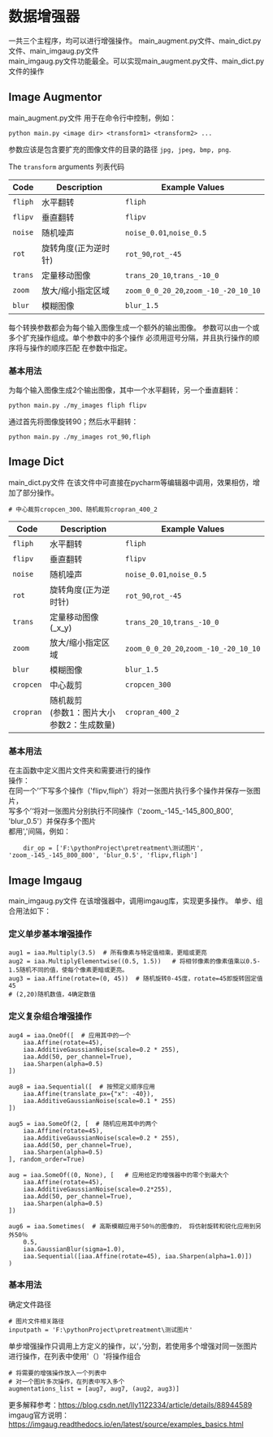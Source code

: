 # 数据增强器
一共三个主程序，均可以进行增强操作。
main_augment.py文件、main_dict.py文件、main_imgaug.py文件<br/>
main_imgaug.py文件功能最全。可以实现main_augment.py文件、main_dict.py文件的操作
##   
## Image Augmentor
main_augment.py文件
用于在命令行中控制，例如：

    python main.py <image dir> <transform1> <transform2> ...

参数应该是包含要扩充的图像文件的目录的路径
`jpg, jpeg, bmp, png`.

The `transform` arguments 列表代码

|Code| Description |Example Values|
|---|-------------|------|
|`fliph`| 水平翻转        |`fliph`|
|`flipv`| 垂直翻转        |`flipv`|
|`noise`| 随机噪声        |`noise_0.01`,`noise_0.5`|
|`rot`| 旋转角度(正为逆时针) |`rot_90`,`rot_-45`|
|`trans`| 定量移动图像      |`trans_20_10`,`trans_-10_0`|
|`zoom`| 放大/缩小指定区域   |`zoom_0_0_20_20`,`zoom_-10_-20_10_10`|
|`blur`| 模糊图像        |`blur_1.5`|

每个转换参数都会为每个输入图像生成一个额外的输出图像。 参数可以由一个或多个扩充操作组成。单个参数中的多个操作 必须用逗号分隔，并且执行操作的顺序将与操作的顺序匹配 在参数中指定。


### 基本用法
为每个输入图像生成2个输出图像，其中一个水平翻转，另一个垂直翻转：

    python main.py ./my_images fliph flipv

通过首先将图像旋转90；然后水平翻转：

    python main.py ./my_images rot_90,fliph


##   
## Image Dict
main_dict.py文件
在该文件中可直接在pycharm等编辑器中调用，效果相仿，增加了部分操作。

    # 中心裁剪cropcen_300、随机裁剪cropran_400_2
| Code      | Description                      |Example Values|
|-----------|----------------------------------|------|
| `fliph`   | 水平翻转                             |`fliph`|
| `flipv`   | 垂直翻转                             |`flipv`|
| `noise`   | 随机噪声                             |`noise_0.01`,`noise_0.5`|
| `rot`     | 旋转角度(正为逆时针)                      |`rot_90`,`rot_-45`|
| `trans`   | 定量移动图像 (_x_y)                    |`trans_20_10`,`trans_-10_0`|
| `zoom`    | 放大/缩小指定区域                        |`zoom_0_0_20_20`,`zoom_-10_-20_10_10`|
| `blur`    | 模糊图像                             |`blur_1.5`|
| `cropcen` | 中心裁剪                             | `cropcen_300`    |
| `cropran`  | 随机裁剪<br/>(参数1：图片大小<br/>参数2：生成数量) | `cropran_400_2`     |

### 基本用法
在主函数中定义图片文件夹和需要进行的操作<br/>
操作：<br/>在同一个’‘下写多个操作（'flipv,fliph'）将对一张图片执行多个操作并保存一张图片，<br/>写多个’‘将对一张图片分别执行不同操作（'zoom_-145_-145_800_800', 'blur_0.5'）并保存多个图片
<br/>都用','间隔，例如：
    
        dir_op = ['F:\pythonProject\pretreatment\测试图片', 'zoom_-145_-145_800_800', 'blur_0.5', 'flipv,fliph']


##   
## Image Imgaug
main_imgaug.py文件
在该增强器中，调用imgaug库，实现更多操作。
单步、组合用法如下：

### 定义单步基本增强操作
    aug1 = iaa.Multiply(3.5)  # 所有像素与特定值相乘，更暗或更亮
    aug2 = iaa.MultiplyElementwise((0.5, 1.5))   # 将相邻像素的像素值乘以0.5-1.5随机不同的值，使每个像素更暗或更亮。
    aug3 = iaa.Affine(rotate=(0, 45))  # 随机旋转0-45度，rotate=45即旋转固定值45
    # (2,20)随机数值，4确定数值

### 定义复杂组合增强操作
    aug4 = iaa.OneOf([  # 应用其中的一个
        iaa.Affine(rotate=45),
        iaa.AdditiveGaussianNoise(scale=0.2 * 255),
        iaa.Add(50, per_channel=True),
        iaa.Sharpen(alpha=0.5)
    ])

    aug8 = iaa.Sequential([  # 按预定义顺序应用
        iaa.Affine(translate_px={"x": -40}),
        iaa.AdditiveGaussianNoise(scale=0.1 * 255)
    ])

    aug5 = iaa.SomeOf(2, [  # 随机应用其中的两个
        iaa.Affine(rotate=45),
        iaa.AdditiveGaussianNoise(scale=0.2 * 255),
        iaa.Add(50, per_channel=True),
        iaa.Sharpen(alpha=0.5)
    ], random_order=True)

    aug = iaa.SomeOf((0, None), [   # 应用给定的增强器中的零个到最大个
        iaa.Affine(rotate=45),
        iaa.AdditiveGaussianNoise(scale=0.2*255),
        iaa.Add(50, per_channel=True),
        iaa.Sharpen(alpha=0.5)
    ])

    aug6 = iaa.Sometimes(  # 高斯模糊应用于50％的图像的， 将仿射旋转和锐化应用到另外50％
        0.5,
        iaa.GaussianBlur(sigma=1.0),
        iaa.Sequential([iaa.Affine(rotate=45), iaa.Sharpen(alpha=1.0)])
    )
### 基本用法
确定文件路径

    # 图片文件相关路径
    inputpath = 'F:\pythonProject\pretreatment\测试图片'
单步增强操作只调用上方定义的操作，以‘，’分割，若使用多个增强对同一张图片进行操作，在列表中使用'（）'将操作组合
    
    # 将需要的增强操作放入一个列表中
    # 对一个图片多次操作，在列表中写入多个
    augmentations_list = [aug7, aug7, (aug2, aug3)]

更多解释参考：https://blog.csdn.net/lly1122334/article/details/88944589
<br/>imgaug官方说明：https://imgaug.readthedocs.io/en/latest/source/examples_basics.html

